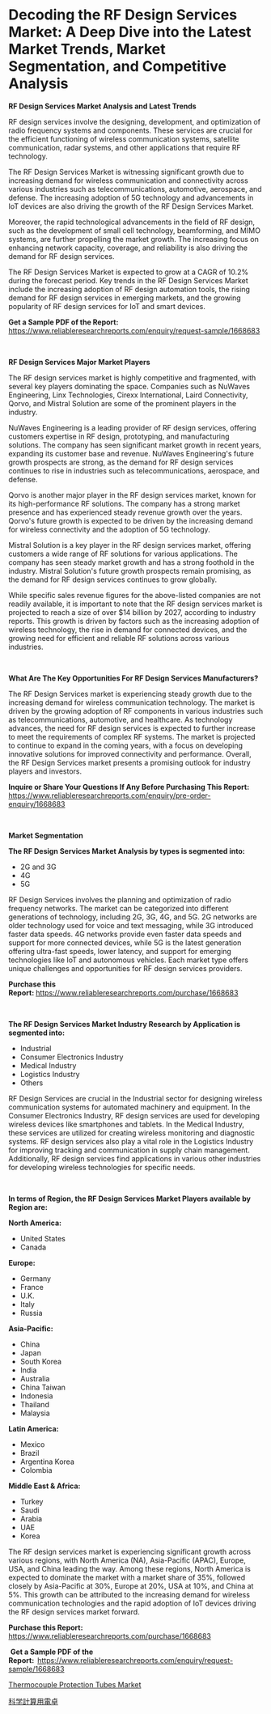 <p><h1>Decoding the RF Design Services Market: A Deep Dive into the Latest Market Trends, Market Segmentation, and Competitive Analysis</h1></p><p><strong>RF Design Services Market Analysis and Latest Trends</strong></p>
<p><p>RF design services involve the designing, development, and optimization of radio frequency systems and components. These services are crucial for the efficient functioning of wireless communication systems, satellite communication, radar systems, and other applications that require RF technology.</p><p>The RF Design Services Market is witnessing significant growth due to increasing demand for wireless communication and connectivity across various industries such as telecommunications, automotive, aerospace, and defense. The increasing adoption of 5G technology and advancements in IoT devices are also driving the growth of the RF Design Services Market.</p><p>Moreover, the rapid technological advancements in the field of RF design, such as the development of small cell technology, beamforming, and MIMO systems, are further propelling the market growth. The increasing focus on enhancing network capacity, coverage, and reliability is also driving the demand for RF design services.</p><p>The RF Design Services Market is expected to grow at a CAGR of 10.2% during the forecast period. Key trends in the RF Design Services Market include the increasing adoption of RF design automation tools, the rising demand for RF design services in emerging markets, and the growing popularity of RF design services for IoT and smart devices.</p></p>
<p><strong>Get a Sample PDF of the Report:&nbsp;</strong> <a href="https://www.reliableresearchreports.com/enquiry/request-sample/1668683">https://www.reliableresearchreports.com/enquiry/request-sample/1668683</a></p>
<p>&nbsp;</p>
<p><strong>RF Design Services Major Market Players</strong></p>
<p><p>The RF design services market is highly competitive and fragmented, with several key players dominating the space. Companies such as NuWaves Engineering, Linx Technologies, Cirexx International, Laird Connectivity, Qorvo, and Mistral Solution are some of the prominent players in the industry.</p><p>NuWaves Engineering is a leading provider of RF design services, offering customers expertise in RF design, prototyping, and manufacturing solutions. The company has seen significant market growth in recent years, expanding its customer base and revenue. NuWaves Engineering's future growth prospects are strong, as the demand for RF design services continues to rise in industries such as telecommunications, aerospace, and defense.</p><p>Qorvo is another major player in the RF design services market, known for its high-performance RF solutions. The company has a strong market presence and has experienced steady revenue growth over the years. Qorvo's future growth is expected to be driven by the increasing demand for wireless connectivity and the adoption of 5G technology.</p><p>Mistral Solution is a key player in the RF design services market, offering customers a wide range of RF solutions for various applications. The company has seen steady market growth and has a strong foothold in the industry. Mistral Solution's future growth prospects remain promising, as the demand for RF design services continues to grow globally.</p><p>While specific sales revenue figures for the above-listed companies are not readily available, it is important to note that the RF design services market is projected to reach a size of over $14 billion by 2027, according to industry reports. This growth is driven by factors such as the increasing adoption of wireless technology, the rise in demand for connected devices, and the growing need for efficient and reliable RF solutions across various industries.</p></p>
<p>&nbsp;</p>
<p><strong>What Are The Key Opportunities For RF Design Services Manufacturers?</strong></p>
<p><p>The RF Design Services market is experiencing steady growth due to the increasing demand for wireless communication technology. The market is driven by the growing adoption of RF components in various industries such as telecommunications, automotive, and healthcare. As technology advances, the need for RF design services is expected to further increase to meet the requirements of complex RF systems. The market is projected to continue to expand in the coming years, with a focus on developing innovative solutions for improved connectivity and performance. Overall, the RF Design Services market presents a promising outlook for industry players and investors.</p></p>
<p><strong>Inquire or Share Your Questions If Any Before Purchasing This Report:</strong> <a href="https://www.reliableresearchreports.com/enquiry/pre-order-enquiry/1668683">https://www.reliableresearchreports.com/enquiry/pre-order-enquiry/1668683</a></p>
<p>&nbsp;</p>
<p><strong>Market Segmentation</strong></p>
<p><strong>The RF Design Services Market Analysis by types is segmented into:</strong></p>
<p><ul><li>2G and 3G</li><li>4G</li><li>5G</li></ul></p>
<p><p>RF Design Services involves the planning and optimization of radio frequency networks. The market can be categorized into different generations of technology, including 2G, 3G, 4G, and 5G. 2G networks are older technology used for voice and text messaging, while 3G introduced faster data speeds. 4G networks provide even faster data speeds and support for more connected devices, while 5G is the latest generation offering ultra-fast speeds, lower latency, and support for emerging technologies like IoT and autonomous vehicles. Each market type offers unique challenges and opportunities for RF design services providers.</p></p>
<p><strong>Purchase this Report:&nbsp;</strong><a href="https://www.reliableresearchreports.com/purchase/1668683">https://www.reliableresearchreports.com/purchase/1668683</a></p>
<p>&nbsp;</p>
<p><strong>The RF Design Services Market Industry Research by Application is segmented into:</strong></p>
<p><ul><li>Industrial</li><li>Consumer Electronics Industry</li><li>Medical Industry</li><li>Logistics Industry</li><li>Others</li></ul></p>
<p><p>RF Design Services are crucial in the Industrial sector for designing wireless communication systems for automated machinery and equipment. In the Consumer Electronics Industry, RF design services are used for developing wireless devices like smartphones and tablets. In the Medical Industry, these services are utilized for creating wireless monitoring and diagnostic systems. RF design services also play a vital role in the Logistics Industry for improving tracking and communication in supply chain management. Additionally, RF design services find applications in various other industries for developing wireless technologies for specific needs.</p></p>
<p>&nbsp;</p>
<p><strong>In terms of Region, the RF Design Services Market Players available by Region are:</strong></p>
<p>
    <p> <strong> North America: </strong>
        <ul>
            <li>United States</li>
            <li>Canada</li>
        </ul>
        </p> 
    <p> <strong> Europe: </strong>
        <ul>
            <li>Germany</li>
            <li>France</li>
            <li>U.K.</li>
            <li>Italy</li>
            <li>Russia</li>
        </ul>
        </p> 
    <p> <strong> Asia-Pacific: </strong>
        <ul>
            <li>China</li>
            <li>Japan</li>
            <li>South Korea</li>
            <li>India</li>
            <li>Australia</li>
            <li>China Taiwan</li>
            <li>Indonesia</li>
            <li>Thailand</li>
            <li>Malaysia</li>
        </ul>
        </p> 
    <p> <strong> Latin America: </strong>
        <ul>
            <li>Mexico</li>
            <li>Brazil</li>
            <li>Argentina Korea</li>
            <li>Colombia</li>
        </ul>
        </p> 
    <p> <strong> Middle East & Africa: </strong>
        <ul>
            <li>Turkey</li>
            <li>Saudi</li>
            <li>Arabia</li>
            <li>UAE</li>
            <li>Korea</li>
        </ul>
    </p>
    </p>
<p><p>The RF design services market is experiencing significant growth across various regions, with North America (NA), Asia-Pacific (APAC), Europe, USA, and China leading the way. Among these regions, North America is expected to dominate the market with a market share of 35%, followed closely by Asia-Pacific at 30%, Europe at 20%, USA at 10%, and China at 5%. This growth can be attributed to the increasing demand for wireless communication technologies and the rapid adoption of IoT devices driving the RF design services market forward.</p></p>
<p><strong>Purchase this Report: </strong><a href="https://www.reliableresearchreports.com/purchase/1668683">https://www.reliableresearchreports.com/purchase/1668683</a></p>
<p>&nbsp;<strong>Get a Sample PDF of the Report:&nbsp;&nbsp;</strong><a href="https://www.reliableresearchreports.com/enquiry/request-sample/1668683">https://www.reliableresearchreports.com/enquiry/request-sample/1668683</a></p>
<p><strong></strong></p>
<p><p><a href="https://cute-banjo-8ca.notion.site/Thermocouple-Protection-Tubes-Market-Size-Global-Industry-Overview-Market-Segmentation-and-Forecas-d2c61262c9f944dbb9f63877c5c85c92">Thermocouple Protection Tubes Market</a></p><p><a href="https://medium.com/@jodyomenick9056/%E6%AC%A1%E3%81%AE%E6%96%87%E7%AB%A0%E3%82%92%E6%97%A5%E6%9C%AC%E8%AA%9E%E3%81%AB%E7%BF%BB%E8%A8%B3%E3%81%99%E3%82%8B%E3%81%A8-%E7%A7%91%E5%AD%A6%E8%A8%88%E7%AE%97%E6%A9%9F%E5%B8%82%E5%A0%B4%E3%82%B7%E3%82%A7%E3%82%A2%E3%81%AE%E9%80%B2%E5%8C%96%E3%81%A8%E5%B8%82%E5%A0%B4%E6%88%90%E9%95%B7%E3%83%88%E3%83%AC%E3%83%B3%E3%83%892024%E5%B9%B4%E3%81%8B%E3%82%892031%E5%B9%B4-%E3%81%AB%E3%81%AA%E3%82%8A%E3%81%BE%E3%81%99-96fdd21e38ba">科学計算用電卓</a></p></p>